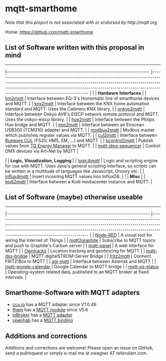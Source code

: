 mqtt-smarthome
==============

_Note that this project is not associated with or endorsed by http://mqtt.org_

Home: https://github.com/mqtt-smarthome

## List of Software written with this proposal in mind
---------------------------

|------------------------------------------------------------------------    |----------------------------------------------------------------------------------------------------------------------------------------------------------------------------------------------------------------------------------------------------------------------------------------  |
|     	                                                                     |     **Hardware Interfaces**                                                                 	                                                                                                                                                                                            |
| [hm2mqtt](https://github.com/owagner/hm2mqtt) | Interface between EQ-3's Homematic line of smarthome devices and MQTT. |
| [knx2mqtt](https://github.com/owagner/knx2mqtt) | Interface between the KNX home automation standard and MQTT. Uses the Calimero KNX library. |
| [onkyo2mqtt](https://github.com/owagner/onkyo2mqtt) | Interface between Onkyo AVR's EISCP network remote protocol and MQTT. Uses the onkyo-eiscp library. |
| [hue2mqtt](https://github.com/owagner/hue2mqtt) | Interface between the Philips Hue bridge and MQTT. |
| [eno2mqtt](https://github.com/owagner/eno2mqtt) | Interface between an Enocean USB300 (TCM310) adapter and MQTT. |
| [modbus2mqtt](https://github.com/owagner/modbus2mqtt) | Modbus master which publishes register values via MQTT. |
| [cul2mqtt](https://github.com/hobbyquaker/cul2mqtt) | Interface between [Busware CUL](http://shop.busware.de/product_info.php/cPath/1/products_id/29) (FS20, HMS, EM, ...) and MQTT. |
| [bcontrol2mqtt](https://github.com/hobbyquaker/bcontrol2mqtt) | Publish values from [TQ Energy Manager](http://www.tq-group.com/produkte/produktdetail/prod/energy-manager/extb/Main/) to MQTT. |
| [mqtt-dmx-sequencer](https://github.com/hobbyquaker/mqtt-dmx-sequencer) | Control DMX devices via Art-Net by MQTT |

|     	                                                                     |     **Logic, Visualization, Logging**                                                                 	                                                                                                                                                                                            |
| [logic4mqtt](https://github.com/owagner/logic4mqtt) | Logic and scripting engine for use with MQTT. Uses Java's general scripting interface, so scripts can be written in a multitude of languages like Javascript, Groovy etc. |
| [influx4mqtt](https://github.com/hobbyquaker/influx4mqtt) | Insert incoming MQTT values into InfluxDB. |
|     	                                                                     |     **Misc**                                                                 	                                                                                                                                                                                            |
| [kodi2mqtt](https://github.com/owagner/kodi2mqtt) | Interface between a Kodi mediacenter instance and MQTT. |

## List of Software (maybe) otherwise useable
---------------------------
|------------------------------------------------------------------------    |----------------------------------------------------------------------------------------------------------------------------------------------------------------------------------------------------------------------------------------------------------------------------------------  |
| [Node-RED](http://nodered.org/) | A visual tool for wiring the Internet of Things | 
| [mqtt2graphite](https://github.com/jpmens/mqtt2graphite) | Subscribe to MQTT topics and push to Graphite's Carbon server |
| [mqtt-panel](https://github.com/fabaff/mqtt-panel) | A web interface for MQTT |
| [Owntracks](http://owntracks.org/) |  Location tracking and geofencing for MQTT |
| [mqtt-dss-bridge](https://github.com/cgHome/mqtt-dss-bridge) | MQTT digitalSTROM-Server Bridge |
| [fritz2mqtt](https://github.com/akentner/fritz2mqtt) | Connect FRITZ!Box to MQTT |
| [agi-mqtt](https://github.com/jpmens/agi-mqtt) | Interface between Asterisk and MQTT |
| [mqtt-google-calendar](https://github.com/denschu/mqtt-google-calendar) | Google Calendar to MQTT bridge |
| [mqtt-os-status](https://github.com/oskarhagberg/mqtt-os-status) | Operating-system related data, published to an MQTT broker at fixed intervals. |

  
Smarthome-Software with MQTT adapters
---------------------------
* [ccu.io](https://github.com/hobbyquaker/ccu.io) has a MQTT adapter since V1.0.49
* [fhem](http://fhem.de/) has a [MQTT module](http://fhem.de/commandref.html#MQTT) since V5.6 
* [ioBroker](https://github.com/ioBroker) has a [MQTT adapter](https://github.com/ioBroker/ioBroker.mqtt)
* [openhab](https://github.com/openhab)
  has a [MQTT binding](https://github.com/openhab/openhab/wiki/MQTT-Binding)

Additions and corrections
-------------------------
Additions and corrections are welcome! Please open an issue on GitHub, send a 
pullrequest or simply e-mail me at owagner AT tellerulam.com.
